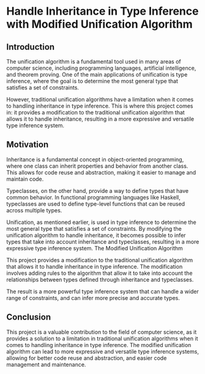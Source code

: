# Handle Inheritance in Type Inference with Modified Unification Algorithm
## Introduction

The unification algorithm is a fundamental tool used in many areas of computer science, including programming languages, artificial intelligence, and theorem proving. One of the main applications of unification is type inference, where the goal is to determine the most general type that satisfies a set of constraints.

However, traditional unification algorithms have a limitation when it comes to handling inheritance in type inference. This is where this project comes in: it provides a modification to the traditional unification algorithm that allows it to handle inheritance, resulting in a more expressive and versatile type inference system.
## Motivation

Inheritance is a fundamental concept in object-oriented programming, where one class can inherit properties and behavior from another class. This allows for code reuse and abstraction, making it easier to manage and maintain code.

Typeclasses, on the other hand, provide a way to define types that have common behavior. In functional programming languages like Haskell, typeclasses are used to define type-level functions that can be reused across multiple types.

Unification, as mentioned earlier, is used in type inference to determine the most general type that satisfies a set of constraints. By modifying the unification algorithm to handle inheritance, it becomes possible to infer types that take into account inheritance and typeclasses, resulting in a more expressive type inference system.
The Modified Unification Algorithm

This project provides a modification to the traditional unification algorithm that allows it to handle inheritance in type inference. The modification involves adding rules to the algorithm that allow it to take into account the relationships between types defined through inheritance and typeclasses.

The result is a more powerful type inference system that can handle a wider range of constraints, and can infer more precise and accurate types.
## Conclusion

This project is a valuable contribution to the field of computer science, as it provides a solution to a limitation in traditional unification algorithms when it comes to handling inheritance in type inference. The modified unification algorithm can lead to more expressive and versatile type inference systems, allowing for better code reuse and abstraction, and easier code management and maintenance.
